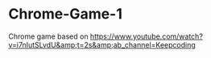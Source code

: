 # Chrome-Game-1
Chrome game based on https://www.youtube.com/watch?v=i7nIutSLvdU&amp;t=2s&amp;ab_channel=Keepcoding
